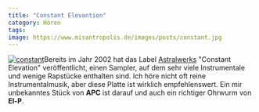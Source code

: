 ```yaml
---
title: "Constant Elevantion"
category: Hören
tags: 
image: https://www.misantropolis.de/images/posts/constant.jpg
---
```


[![](http://www.misantropolis.de/wp-content/uploads/2008/04/constant.jpg "constant")](http://www.misantropolis.de/wp-content/uploads/2008/04/constant.jpg)Bereits im Jahr 2002 hat das Label [Astralwerks](http://www.discogs.com/label/Astralwerks) "Constant Elevation" veröffentlicht, einen Sampler, auf dem sehr viele Instrumentale und wenige Rapstücke enthalten sind. Ich höre nicht oft reine Instrumentalmusik, aber diese Platte ist wirklich empfehlenswert. Ein mir unbekanntes Stück von **APC** ist darauf und auch ein richtiger Ohrwurm von **El-P**.